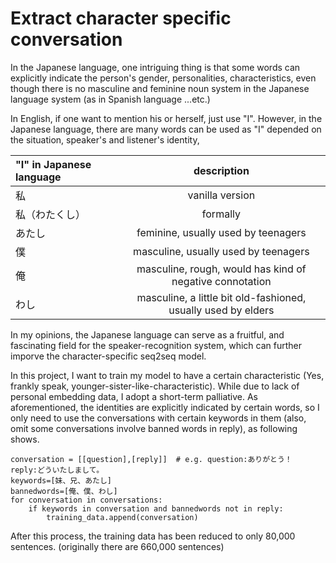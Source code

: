 # Extract character specific conversation
In the Japanese language, one intriguing thing is that some words can explicitly indicate the person's gender, personalities, characteristics, even though there is no masculine and feminine noun system in the Japanese language system (as in Spanish language ...etc.) 

In English, if one want to mention his or herself, just use "I".
However, in the Japanese language, there are many words can be used as "I" depended on the situation, speaker's and listener's identity, 


| "I" in Japanese language| description  | 
| :---             |     :---:         | 
| 私               |  vanilla version  | 
| 私（わたくし）    | formally          | 
| あたし           |    feminine, usually used by teenagers  | 
|  僕              |    masculine, usually used by teenagers | 
|  俺              |   masculine, rough, would has kind of negative connotation | 
|  わし            |   masculine, a little bit old-fashioned, usually used by elders | 

In my opinions, the Japanese language can serve as a fruitful, and fascinating field for the speaker-recognition system, which can further imporve the character-specific seq2seq model. 

In this project, I want to train my model to have a certain characteristic (Yes, frankly speak, younger-sister-like-characteristic).  While due to lack of personal embedding data, I adopt a short-term palliative. As aforementioned, the identities are explicitly indicated by certain words, so I only need to use the conversations with certain keywords in them (also, omit some conversations involve banned words in reply), as following shows.

```
conversation = [[question],[reply]]  # e.g. question:ありがとう！　reply:どういたしまして。 
keywords=[妹、兄、あたし]
bannedwords=[俺、僕、わし]
for conversation in conversations:
    if keywords in conversation and bannedwords not in reply:
        training_data.append(conversation)
```

After this process, the training data has been reduced to only 80,000 sentences. (originally there are 660,000 sentences)
